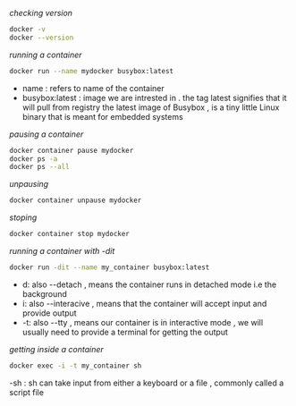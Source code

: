 

*checking version*
``` bash
docker -v
docker --version
```

*running a container*
``` bash
docker run --name mydocker busybox:latest
```
- name : refers to name of the container
- busybox:latest : image we are intrested in . the tag latest signifies that it will pull from registry the latest image of Busybox ,  is a tiny little Linux binary that is meant for embedded systems

*pausing a container*
``` bash
docker container pause mydocker
docker ps -a
docker ps --all
```
*unpausing*
```bash
docker container unpause mydocker
```
*stoping*
```bash
docker container stop mydocker
```
*running a container with -dit*
``` bash
docker run -dit --name my_container busybox:latest
```
- d: also --detach , means the container runs in detached mode i.e the background
- i: also --interacive , means that the container will accept input and provide output
- -t: also --tty , means our container is in interactive mode , we will usually need to provide a terminal for getting the output

*getting inside a container*
``` bash
docker exec -i -t my_container sh
```
-sh : sh can take input from either a keyboard or a file , commonly called a script file
